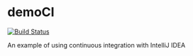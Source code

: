 # demoCI


[![Build Status](https://travis-ci.org/doctorjo/TravisGradleExample.svg?branch=master)](https://travis-ci.org/doctorjo/TravisGradleExample)


An example of using continuous integration with IntelliJ IDEA
